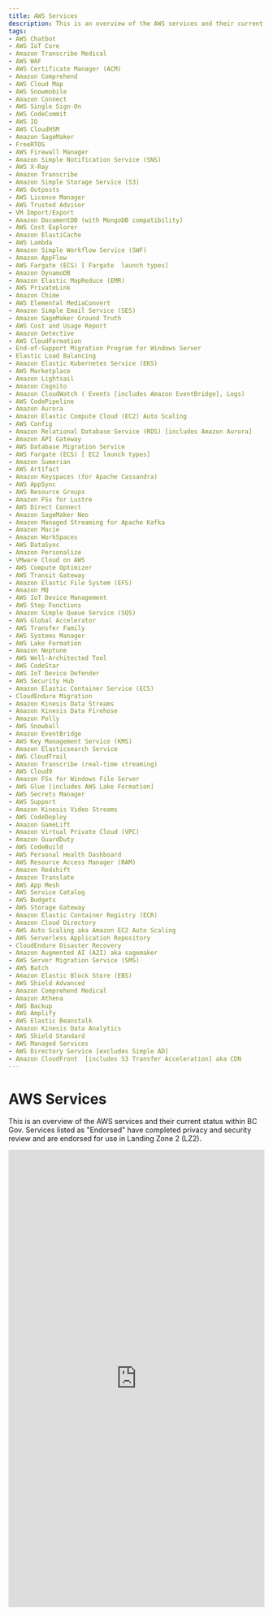 ```yaml
---
title: AWS Services
description: This is an overview of the AWS services and their current status within BC Gov.
tags:
- AWS Chatbot
- AWS IoT Core
- Amazon Transcribe Medical
- AWS WAF
- AWS Certificate Manager (ACM)
- Amazon Comprehend
- AWS Cloud Map
- AWS Snowmobile
- Amazon Connect
- AWS Single Sign-On
- AWS CodeCommit
- AWS IQ
- AWS CloudHSM
- Amazon SageMaker
- FreeRTOS
- AWS Firewall Manager
- Amazon Simple Notification Service (SNS)
- AWS X-Ray
- Amazon Transcribe
- Amazon Simple Storage Service (S3)
- AWS Outposts
- AWS License Manager
- AWS Trusted Advisor
- VM Import/Export
- Amazon DocumentDB (with MongoDB compatibility)
- AWS Cost Explorer
- Amazon ElastiCache
- AWS Lambda
- Amazon Simple Workflow Service (SWF)
- Amazon AppFlow
- AWS Fargate (ECS) [ Fargate  launch types]
- Amazon DynamoDB
- Amazon Elastic MapReduce (EMR)
- AWS PrivateLink
- Amazon Chime
- AWS Elemental MediaConvert
- Amazon Simple Email Service (SES)
- Amazon SageMaker Ground Truth
- AWS Cost and Usage Report
- Amazon Detective
- AWS CloudFormation
- End-of-Support Migration Program for Windows Server
- Elastic Load Balancing
- Amazon Elastic Kubernetes Service (EKS)
- AWS Marketplace
- Amazon Lightsail
- Amazon Cognito
- Amazon CloudWatch ( Events [includes Amazon EventBridge], Logs)
- AWS CodePipeline
- Amazon Aurora
- Amazon Elastic Compute Cloud (EC2) Auto Scaling
- AWS Config
- Amazon Relational Database Service (RDS) [includes Amazon Aurora]
- Amazon API Gateway
- AWS Database Migration Service
- AWS Fargate (ECS) [ EC2 launch types]
- Amazon Sumerian
- AWS Artifact
- Amazon Keyspaces (for Apache Cassandra)
- AWS AppSync
- AWS Resource Groups
- Amazon FSx for Lustre
- AWS Direct Connect
- Amazon SageMaker Neo
- Amazon Managed Streaming for Apache Kafka
- Amazon Macie
- Amazon WorkSpaces
- AWS DataSync
- Amazon Personalize
- VMware Cloud on AWS
- AWS Compute Optimizer
- AWS Transit Gateway
- Amazon Elastic File System (EFS)
- Amazon MQ
- AWS IoT Device Management
- AWS Step Functions
- Amazon Simple Queue Service (SQS)
- AWS Global Accelerator
- AWS Transfer Family
- AWS Systems Manager
- AWS Lake Formation
- Amazon Neptune
- AWS Well-Architected Tool
- AWS CodeStar
- AWS IoT Device Defender
- AWS Security Hub
- Amazon Elastic Container Service (ECS)
- CloudEndure Migration
- Amazon Kinesis Data Streams
- Amazon Kinesis Data Firehose
- Amazon Polly
- AWS Snowball
- Amazon EventBridge
- AWS Key Management Service (KMS)
- Amazon Elasticsearch Service
- AWS CloudTrail
- Amazon Transcribe (real-time streaming)
- AWS Cloud9
- Amazon FSx for Windows File Server
- AWS Glue [includes AWS Lake Formation]
- AWS Secrets Manager
- AWS Support
- Amazon Kinesis Video Streams
- AWS CodeDeploy
- Amazon GameLift
- Amazon Virtual Private Cloud (VPC)
- Amazon GuardDuty
- AWS CodeBuild
- AWS Personal Health Dashboard
- AWS Resource Access Manager (RAM)
- Amazon Redshift
- Amazon Translate
- AWS App Mesh
- AWS Service Catalog
- AWS Budgets
- AWS Storage Gateway
- Amazon Elastic Container Registry (ECR)
- Amazon Cloud Directory
- AWS Auto Scaling aka Amazon EC2 Auto Scaling
- AWS Serverless Application Repository
- CloudEndure Disaster Recovery
- Amazon Augmented AI (A2I) aka sagemaker
- AWS Server Migration Service (SMS)
- AWS Batch
- Amazon Elastic Block Store (EBS)
- AWS Shield Advanced
- Amazon Comprehend Medical
- Amazon Athena
- AWS Backup
- AWS Amplify
- AWS Elastic Beanstalk
- Amazon Kinesis Data Analytics
- AWS Shield Standard
- AWS Managed Services
- AWS Directory Service [excludes Simple AD]
- Amazon CloudFront  [includes S3 Transfer Acceleration] aka CDN
---
```

<!---
Note: this is a generated file.  You should not edit it directly.  Please check https://github.com/bcgov/cloud-pathfinder for details.
-->

# AWS Services

This is an overview of the AWS services and their current status within BC Gov. Services listed as 
"Endorsed" have completed privacy and security review and are endorsed for use in Landing Zone 2 (LZ2).

<iframe
  src="https://airtable.com/embed/shrfZS294sP5GcbKr?backgroundColor=yellow&viewControls=on"
  frameborder="0"
  onmousewheel=""
  width="100%"
  height="900px"
>
</iframe>
